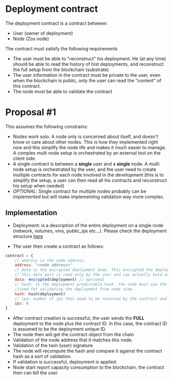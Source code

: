 # Deployment contract

The deployment contract is a contract between:
- User (owner of deployment)
- Node (Zos node)

The contract must satisfy the following requirements

- The user must be able to "reconstruct" his deployment. He (at any time) should be able to read the history of hist deployments, and reconstruct the full setup from the blockchain (substrate)
- The user information in the contract must be private to the user, even when the blockchain is public, only the user can read the "content" of this contract.
- The node must be able to validate the contract


# Proposal #1

This assumes the following constrains:
- Nodes work solo. A node only is concerned about itself, and doesn't know or care about other nodes. This is how they implemented right now and this simplify the node life and makes it much easier to manage. A complex multi node setup is orchestrated by an external tool on the client side.
- A single contract is between a **single** user and a **single** node. A multi node setup is orchestrated by the user, and the user need to create multiple contracts for each node involved in the development (this is to simplify the setup, a user can then read all his contracts and reconstruct his setup when needed)
- _OPTIONAL_: Single contract for multiple nodes probably can be implemented but will make implementing validation way more complex.

## Implementation
- Deployment: is a description of the entire deployment on a single node (network, volumes, vms, public_ips etc...). Please check the deployment structure [here](https://github.com/threefoldtech/zos/blob/master-3/pkg/gridtypes/deployment.go#L39)

- The user then create a contract as follows:
```js
contract = {
    // address is the node address.
    address: "<node address>"
    // data is the encrypted deployment body. This encrypted the deployment with the **USER** public key. So only the user can read this data later on (or any other key that he keeps safe).
    // this data part is read only by the user and can actually hold any information to help him reconstruct his deployment or can be left empty.
    data: encrypted(deployment) // optional
    // hash: is the deployment predictable hash. the node must use the same method to calculate the challenge (bytes) to compute this same hash.
    //used for validating the deployment from node side.
    hash: hash(deployment)
    // ips: number of ips that need to be reserved by the contract and used by the deployment
    ips: 0
}
```
- After contract creation is successful, the user sends the **FULL** deployment to the node plus the contract ID. In this case, the contract ID is assumed to be the deployment unique ID.
- The node then will get the contract object from the chain
- Validation of the node address that it matches _this_ node.
- Validation of the twin (user) signature
- The node will recompute the hash and compare it against the contract hash as a sort of validation.
- If validation is successful, deployment is applied.
- Node start report capacity consumption to the blockchain, the contract then can bill the user.
